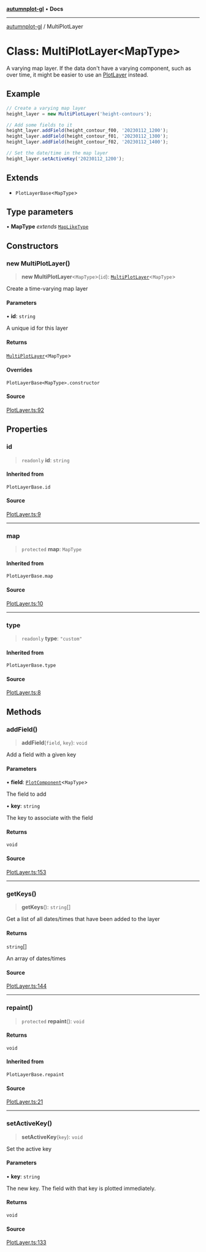 [**autumnplot-gl**](../index.md) • **Docs**

***

[autumnplot-gl](../globals.md) / MultiPlotLayer

# Class: MultiPlotLayer\<MapType\>

A varying map layer. If the data don't have a varying component, such as over time, it might be easier to use an [PlotLayer](PlotLayer.md) instead.

## Example

```ts
// Create a varying map layer
height_layer = new MultiPlotLayer('height-contours');

// Add some fields to it
height_layer.addField(height_contour_f00, '20230112_1200');
height_layer.addField(height_contour_f01, '20230112_1300');
height_layer.addField(height_contour_f02, '20230112_1400');

// Set the date/time in the map layer
height_layer.setActiveKey('20230112_1200');
```

## Extends

- `PlotLayerBase`\<`MapType`\>

## Type parameters

• **MapType** *extends* [`MapLikeType`](../type-aliases/MapLikeType.md)

## Constructors

### new MultiPlotLayer()

> **new MultiPlotLayer**\<`MapType`\>(`id`): [`MultiPlotLayer`](MultiPlotLayer.md)\<`MapType`\>

Create a time-varying map layer

#### Parameters

• **id**: `string`

A unique id for this layer

#### Returns

[`MultiPlotLayer`](MultiPlotLayer.md)\<`MapType`\>

#### Overrides

`PlotLayerBase<MapType>.constructor`

#### Source

[PlotLayer.ts:92](https://github.com/tsupinie/autumnplot-gl/blob/da83b636ef88a1d3337f3a9820a0b90f5b249286/src/PlotLayer.ts#L92)

## Properties

### id

> `readonly` **id**: `string`

#### Inherited from

`PlotLayerBase.id`

#### Source

[PlotLayer.ts:9](https://github.com/tsupinie/autumnplot-gl/blob/da83b636ef88a1d3337f3a9820a0b90f5b249286/src/PlotLayer.ts#L9)

***

### map

> `protected` **map**: `MapType`

#### Inherited from

`PlotLayerBase.map`

#### Source

[PlotLayer.ts:10](https://github.com/tsupinie/autumnplot-gl/blob/da83b636ef88a1d3337f3a9820a0b90f5b249286/src/PlotLayer.ts#L10)

***

### type

> `readonly` **type**: `"custom"`

#### Inherited from

`PlotLayerBase.type`

#### Source

[PlotLayer.ts:8](https://github.com/tsupinie/autumnplot-gl/blob/da83b636ef88a1d3337f3a9820a0b90f5b249286/src/PlotLayer.ts#L8)

## Methods

### addField()

> **addField**(`field`, `key`): `void`

Add a field with a given key

#### Parameters

• **field**: [`PlotComponent`](PlotComponent.md)\<`MapType`\>

The field to add

• **key**: `string`

The key to associate with the field

#### Returns

`void`

#### Source

[PlotLayer.ts:153](https://github.com/tsupinie/autumnplot-gl/blob/da83b636ef88a1d3337f3a9820a0b90f5b249286/src/PlotLayer.ts#L153)

***

### getKeys()

> **getKeys**(): `string`[]

Get a list of all dates/times that have been added to the layer

#### Returns

`string`[]

An array of dates/times

#### Source

[PlotLayer.ts:144](https://github.com/tsupinie/autumnplot-gl/blob/da83b636ef88a1d3337f3a9820a0b90f5b249286/src/PlotLayer.ts#L144)

***

### repaint()

> `protected` **repaint**(): `void`

#### Returns

`void`

#### Inherited from

`PlotLayerBase.repaint`

#### Source

[PlotLayer.ts:21](https://github.com/tsupinie/autumnplot-gl/blob/da83b636ef88a1d3337f3a9820a0b90f5b249286/src/PlotLayer.ts#L21)

***

### setActiveKey()

> **setActiveKey**(`key`): `void`

Set the active key

#### Parameters

• **key**: `string`

The new key. The field with that key is plotted immediately.

#### Returns

`void`

#### Source

[PlotLayer.ts:133](https://github.com/tsupinie/autumnplot-gl/blob/da83b636ef88a1d3337f3a9820a0b90f5b249286/src/PlotLayer.ts#L133)
